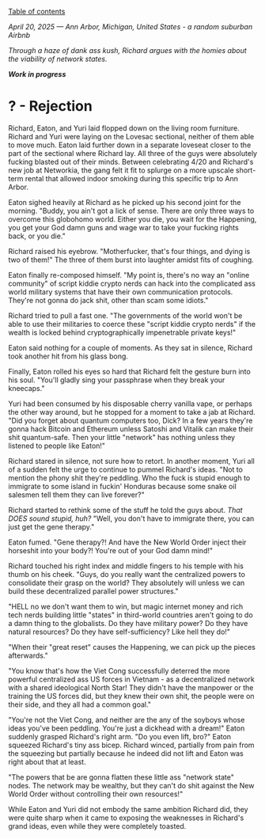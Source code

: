 [Table of contents](./README.md#table-of-contents)

*April 20, 2025 — Ann Arbor, Michigan, United States - a random suburban Airbnb*

*Through a haze of dank ass kush, Richard argues with the homies about the viability of network states.*

***Work in progress***

# ? - Rejection

Richard, Eaton, and Yuri laid flopped down on the living room furniture. Richard and Yuri were laying on the Lovesac sectional, neither of them able to move much. Eaton laid further down in a separate loveseat closer to the part of the sectional where Richard lay. All three of the guys were absolutely fucking blasted out of their minds. Between celebrating 4/20 and Richard's new job at Networkia, the gang felt it fit to splurge on a more upscale short-term rental that allowed indoor smoking during this specific trip to Ann Arbor. 

Eaton sighed heavily at Richard as he picked up his second joint for the morning. "Buddy, you ain't got a lick of sense. There are only three ways to overcome this globohomo world. Either you die, you wait for the Happening, you get your God damn guns and wage war to take your fucking rights back, or you die." 

Richard raised his eyebrow. "Motherfucker, that's four things, and dying is two of them!" The three of them burst into laughter amidst fits of coughing.

Eaton finally re-composed himself. "My point is, there's no way an \"online community\" of script kiddie crypto nerds can hack into the complicated ass world military systems that have their own communication protocols. They're not gonna do jack shit, other than scam some idiots."

Richard tried to pull a fast one. "The governments of the world won't be able to use their militaries to coerce these \"script kiddie crypto nerds\" if the wealth is locked behind cryptographically impenetrable private keys!" 

Eaton said nothing for a couple of moments. As they sat in silence, Richard took another hit from his glass bong.

Finally, Eaton rolled his eyes so hard that Richard felt the gesture burn into his soul. "You'll gladly sing your passphrase when they break your kneecaps."

Yuri had been consumed by his disposable cherry vanilla vape, or perhaps the other way around, but he stopped for a moment to take a jab at Richard. "Did you forget about quantum computers too, Dick? In a few years they're gonna hack Bitcoin and Ethereum unless Satoshi and Vitalik can make their shit quantum-safe. Then your little \"network\" has nothing unless they listened to people like Eaton!"

Richard stared in silence, not sure how to retort. In another moment, Yuri all of a sudden felt the urge to continue to pummel Richard's ideas. "Not to mention the phony shit they're peddling. Who the fuck is stupid enough to immigrate to some island in fuckin' Honduras because some snake oil salesmen tell them they can live forever?"  

Richard started to rethink some of the stuff he told the guys about. *That DOES sound stupid, huh?* "Well, you don't have to immigrate there, you can just get the gene therapy."

Eaton fumed. "Gene therapy?! And have the New World Order inject their horseshit into your body?! You're out of your God damn mind!"

Richard touched his right index and middle fingers to his temple with his thumb on his cheek. "Guys, do you really want the centralized powers to consolidate their grasp on the world? They absolutely will unless we can build these decentralized parallel power structures."

"HELL no we don't want them to win, but magic internet money and rich tech nerds building little \"states\" in third-world countries aren't going to do a damn thing to the globalists. Do they have military power? Do they have natural resources? Do they have self-sufficiency? Like hell they do!" 

"When their \"great reset\" causes the Happening, we can pick up the pieces afterwards."

"You know that's how the Viet Cong successfully deterred the more powerful centralized ass US forces in Vietnam - as a decentralized network with a shared ideological North Star! They didn't have the manpower or the training the US forces did, but they knew their own shit, the people were on their side, and they all had a common goal."

"You're not the Viet Cong, and neither are the any of the soyboys whose ideas you've been peddling. You're just a dickhead with a dream!" Eaton suddenly grasped Richard's right arm. "Do you even lift, bro?" Eaton squeezed Richard's tiny ass bicep. Richard winced, partially from pain from the squeezing but partially because he indeed did not lift and Eaton was right about that at least.

"The powers that be are gonna flatten these little ass \"network state\" nodes. The network may be wealthy, but they can't do shit against the New World Order without controlling their own resources!"

While Eaton and Yuri did not embody the same ambition Richard did, they were quite sharp when it came to exposing the weaknesses in Richard's grand ideas, even while they were completely toasted.
